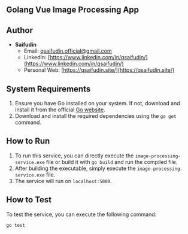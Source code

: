 ## Golang Vue Image Processing App

## Author

- **Saifudin**
  - Email: qsaifudin.official@gmail.com
  - LinkedIn: [https://www.linkedin.com/in/qsaifudin/](https://www.linkedin.com/in/qsaifudin/)
  - Personal Web: [https://qsaifudin.site/](https://qsaifudin.site/)


## System Requirements
1. Ensure you have Go installed on your system. If not, download and install it from the official [Go website](https://golang.org/).
2. Download and install the required dependencies using the `go get` command.


## How to Run
1. To run this service, you can directly execute the `image-processing-service.exe` file or build it with `go build` and run the compiled file.
2. After building the executable, simply execute the `image-processing-service.exe` file.
3. The service will run on `localhost:5000`.


## How to Test
To test the service, you can execute the following command:

```bash
go test 
```